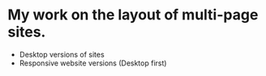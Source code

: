 # My work on the layout of multi-page sites.
- Desktop versions of sites
- Responsive website versions (Desktop first)